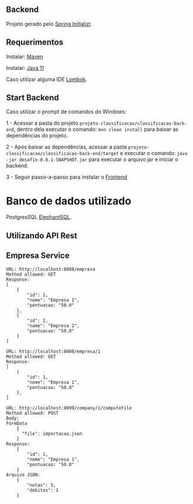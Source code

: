 ## Backend

Projeto gerado pelo [Spring Initializr](https://start.spring.io/).

## Requerimentos

Instalar: [Maven](https://maven.apache.org/install.html)

Instalar: [Java 11](https://jdk.java.net/archive/)

Caso utilizar alguma IDE [Lombok](https://projectlombok.org/).

## Start Backend

Caso utilizar o prompt de comandos do Windows:

1 - Acessar a pasta do projeto `projeto-classificacao/classificacao-back-end`, dentro dela executar o comando: `mvn clean install` para baixar as dependências do projeto.

2 - Após baixar as dependências, acessar a pasta `projeto-classificacao/classificacao-back-end/target` e executar o comando: 
`java -jar desafio-0.0.1-SNAPSHOT.jar` para executar o arquivo jar e iniciar o backend.

3 - Seguir passo-a-passo para instalar o [Frontend](https://github.com/lucaspvanderlinde/projeto-classificacao/blob/master/classificacao-front-end/README.md)

# Banco de dados utilizado

PostgresSQL [ElephantSQL](https://www.elephantsql.com/).

## Utilizando API Rest

## Empresa Service

    URL: http://localhost:8080/empresa
    Method allowed: GET
    Response:
    [
        {
            "id": 1,
            "nome": "Empresa 1",
            "pontuacao: "50.0"
        },
        {
            "id": 2,
            "name": "Empresa 2",
            "pontuacao: "50.0"
        }
    ]
    
    URL: http://localhost:8080/empresa/1
    Method allowed: GET
    Response:
    [
        {
            "id": 1,
            "nome": "Empresa 1",
            "pontuacao: "50.0"
        },
    ]
    
    URL: http://localhost:8090/company/1/computeFile
    Method allowed: POST
    Body:
    FormData
        {
          "file": importacao.json
        }
    Response:
        {
            "id": 1,
            "nome": "Empresa 1",
            "pontuacao: "50.0"
        }
    Arquivo JSON: 
        {
            "notas": 5,
            "debitos": 1
        }

